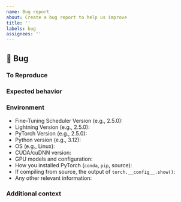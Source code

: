 ```yaml
---
name: Bug report
about: Create a bug report to help us improve
title: ''
labels: bug
assignees: ''
---
```


## 🐛 Bug

<!-- A clear and concise description of the bug. -->

### To Reproduce

<!--
Please reproduce using the BoringModel!

If you could not reproduce using the BoringModel and still think there's a bug, please post here
but remember, bugs with code are fixed faster!
-->

### Expected behavior

<!-- FILL IN -->

### Environment

<!--
Please copy and paste the output from our environment collection script:
https://raw.githubusercontent.com/speediedan/finetuning-scheduler/main/requirements/collect_env_details.py
(For security purposes, please check the contents of the script before running it)

You can get the script and run it with:
```bash
wget https://raw.githubusercontent.com/speediedan/finetuning-scheduler/main/requirements/collect_env_details.py
python collect_env_details.py
```

You can also fill out the list below manually.
-->

- Fine-Tuning Scheduler Version (e.g., 2.5.0):
- Lightning Version (e.g., 2.5.0):
- PyTorch Version (e.g., 2.5.0):
- Python version (e.g., 3.12):
- OS (e.g., Linux):
- CUDA/cuDNN version:
- GPU models and configuration:
- How you installed PyTorch (`conda`, `pip`, source):
- If compiling from source, the output of `torch.__config__.show()`:
- Any other relevant information:

### Additional context

<!-- Add any other context about the problem here. -->
